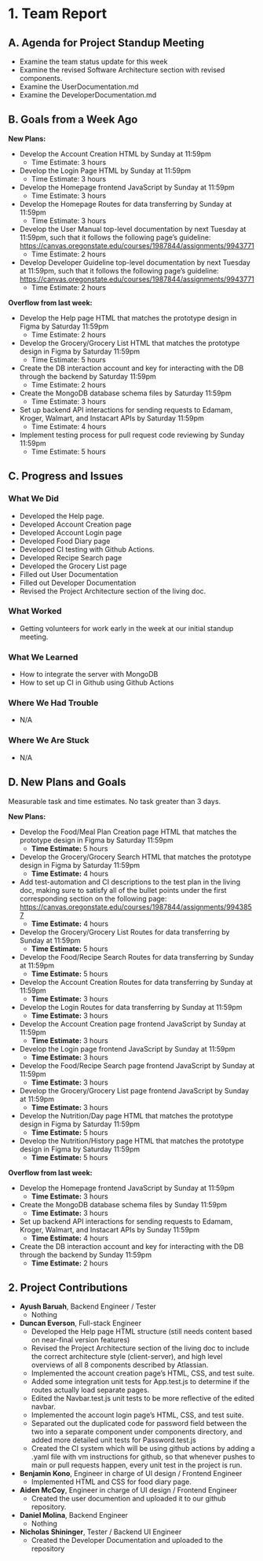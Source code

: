 # 1. Team Report

## A. Agenda for Project Standup Meeting
- Examine the team status update for this week
- Examine the revised Software Architecture section with revised components.
- Examine the UserDocumentation.md
- Examine the DeveloperDocumentation.md

## B. Goals from a Week Ago

**New Plans:**
- Develop the Account Creation HTML by Sunday at 11:59pm
  - Time Estimate: 3 hours
- Develop the Login Page HTML by Sunday at 11:59pm
  - Time Estimate: 3 hours
- Develop the Homepage frontend JavaScript by Sunday at 11:59pm
  - Time Estimate: 3 hours
- Develop the Homepage Routes for data transferring by Sunday at 11:59pm
  - Time Estimate: 3 hours
- Develop the User Manual top-level documentation by next Tuesday at 11:59pm, such that it follows the following page’s guideline: https://canvas.oregonstate.edu/courses/1987844/assignments/9943771
  - Time Estimate: 2 hours
- Develop Developer Guideline top-level documentation by next Tuesday at 11:59pm, such that it follows the following page’s guideline: https://canvas.oregonstate.edu/courses/1987844/assignments/9943771
  - Time Estimate: 2 hours

**Overflow from last week:**
- Develop the Help page HTML that matches the prototype design in Figma by Saturday 11:59pm
  - Time Estimate: 2 hours
- Develop the Grocery/Grocery List HTML that matches the prototype design in Figma by Saturday 11:59pm
  - Time Estimate: 5 hours
- Create the DB interaction account and key for interacting with the DB through the backend by Saturday 11:59pm
  - Time Estimate: 2 hours
- Create the MongoDB database schema files by Saturday 11:59pm
  - Time Estimate: 3 hours
- Set up backend API interactions for sending requests to Edamam, Kroger, Walmart, and Instacart APIs by Saturday 11:59pm
  - Time Estimate: 4 hours
- Implement testing process for pull request code reviewing by Sunday 11:59pm
  - Time Estimate: 5 hours

## C. Progress and Issues

### What We Did
- Developed the Help page.
- Developed Account Creation page
- Developed Account Login page
- Developed Food Diary page
- Developed CI testing with Github Actions.
- Developed Recipe Search page
- Developed the Grocery List page
- Filled out User Documentation
- Filled out Developer Documentation
- Revised the Project Architecture section of the living doc.


### What Worked
- Getting volunteers for work early in the week at our initial standup meeting.

### What We Learned
- How to integrate the server with MongoDB
- How to set up CI in Github using Github Actions

### Where We Had Trouble
- N/A

### Where We Are Stuck
- N/A

## D. New Plans and Goals
Measurable task and time estimates. No task greater than 3 days.

**New Plans:** 
- Develop the Food/Meal Plan Creation page HTML that matches the prototype design in Figma by Saturday 11:59pm
  - **Time Estimate:** 5 hours
- Develop the Grocery/Grocery Search HTML that matches the prototype design in Figma by Saturday 11:59pm
  - **Time Estimate:** 4 hours
- Add test-automation and CI descriptions to the test plan in the living doc, making sure to satisfy all of the bullet points under the first corresponding section on the following page: https://canvas.oregonstate.edu/courses/1987844/assignments/9943857
  - **Time Estimate:** 4 hours
- Develop the Grocery/Grocery List Routes for data transferring by Sunday at 11:59pm
  - **Time Estimate:** 5 hours
- Develop the Food/Recipe Search Routes for data transferring by Sunday at 11:59pm
  - **Time Estimate:** 5 hours
- Develop the Account Creation Routes for data transferring by Sunday at 11:59pm
  - **Time Estimate:** 3 hours
- Develop the Login Routes for data transferring by Sunday at 11:59pm
  - **Time Estimate:** 3 hours
- Develop the Account Creation page frontend JavaScript by Sunday at 11:59pm
  - **Time Estimate:** 3 hours
- Develop the Login page frontend JavaScript by Sunday at 11:59pm
  - **Time Estimate:** 3 hours
- Develop the Food/Recipe Search page frontend JavaScript by Sunday at 11:59pm
  - **Time Estimate:** 3 hours
- Develop the Grocery/Grocery List page frontend JavaScript by Sunday at 11:59pm
  - **Time Estimate:** 3 hours
- Develop the Nutrition/Day page HTML that matches the prototype design in Figma by Saturday 11:59pm
  - **Time Estimate:** 5 hours
- Develop the Nutrition/History page HTML that matches the prototype design in Figma by Saturday 11:59pm
  - **Time Estimate:** 5 hours

**Overflow from last week:**
- Develop the Homepage frontend JavaScript by Sunday at 11:59pm
  - **Time Estimate:** 3 hours
- Create the MongoDB database schema files by Sunday 11:59pm
  - **Time Estimate:** 3 hours
- Set up backend API interactions for sending requests to Edamam, Kroger, Walmart, and Instacart APIs by Sunday 11:59pm
  - **Time Estimate:** 4 hours
- Create the DB interaction account and key for interacting with the DB through the backend by Sunday 11:59pm
  - **Time Estimate:** 2 hours

## 2. Project Contributions
- **Ayush Baruah**, Backend Engineer / Tester  
  - Nothing
- **Duncan Everson**, Full-stack Engineer  
  - Developed the Help page HTML structure (still needs content based on near-final version features)
  - Revised the Project Architecture section of the living doc to include the correct architecture style (client-server), and high level overviews of all 8 components described by Atlassian.
  - Implemented the account creation page’s HTML, CSS, and test suite.
  - Added some integration unit tests for App.test.js to determine if the routes actually load separate pages.
  - Edited the Navbar.test.js unit tests to be more reflective of the edited navbar.
  - Implemented the account login page’s HTML, CSS, and test suite.
  - Separated out the duplicated code for password field between the two into a separate component under components directory, and added more detailed unit tests for Password.test.js
  - Created the CI system which will be using github actions by adding a .yaml file with vm instructions for github, so that whenever pushes to main or pull requests happen, every unit test in the project is run.
- **Benjamin Kono**, Engineer in charge of UI design / Frontend Engineer  
  - Implemented HTML and CSS for food diary page.
- **Aiden McCoy**, Engineer in charge of UI design / Frontend Engineer  
  - Created the user documention and uploaded it to our github repository. 
- **Daniel Molina**, Backend Engineer  
  - Nothing
- **Nicholas Shininger**, Tester / Backend UI Engineer  
  - Created the Developer Documentation and uploaded to the repository
